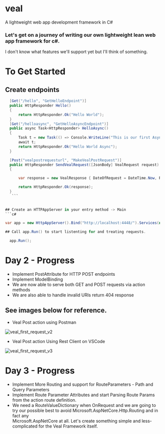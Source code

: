 # veal
A lightweight web app development framework in C#

### Let's get on a journey of writing our own lightweight lean web app framework for c#.

 I don't know what features we'll support yet but I'll think of something.

  # To Get Started
  ## Create endpoints
  ```c#
    [Get("/hello", "GetHelloEndpoint")]
    public HttpResponder Hello()
    {
        return HttpResponder.Ok("Hello World");
    }
    [Get("/helloasync", "GetHelloAsyncEndpoint")]
    public async Task<HttpResponder> HelloAsync()
    {
        Task t = new Task(() => Console.WriteLine("This is our first Async Action method"));
        await t;
        return HttpResponder.Ok("Hello World Async");
    }

    [Post("vealpostrequesturl", "MakeVealPostRequest")]
    public HttpResponder SendVealRequest([JsonBody] VealRequest request)
    {

        var response = new VealResponse { DateOfRequest = DateTime.Now, RequestItem = request };

        return HttpResponder.Ok(response);
    }
     ```
     

  ## Create an HTTPAppServer in your entry method -> Main
  ```c#
  
  var app = new HttpAppServer().Bind("http://localhost:4448/").Services(new List<string> { nameof(Hello), nameof(HelloAsync) });

  ## Call app.Run() to start listenting for and treating requests.

    app.Run();

  ```

# Day 2 - Progress
 * Implement PostAttribute for HTTP POST endpoints
 * Implement ModelBinding
 * We are now able to serve both GET and POST requests via action methods
 * We are also able to handle invalid URIs return 404 response
## See images below for reference.

* Veal Post action using Postman
  
![veal_first_request_v2](https://github.com/propenster/veal/assets/51266654/073321dd-3952-4fbf-8366-40ef6f4a6acf)

* Veal Post action Using Rest Client on VSCode

![veal_first_request_v3](https://github.com/propenster/veal/assets/51266654/fb837a10-8a12-41e5-8b29-1b9ca93735d6)


# Day 3 - Progress
 * Implement More Routing and support for RouteParameters - Path and Query Parameters
 * Implement Route Parameter Attributes and start Parsing Route Params from the action route definition.
 * We need a RouteValueDictionary when OnRequest and we are going to try our possible best to avoid Microsoft.AspNetCore.Http.Routing and in fact any   
   Microsoft.AspNetCore at all. Let's create something simple and less-complicated for the Veal Framework itself. 
